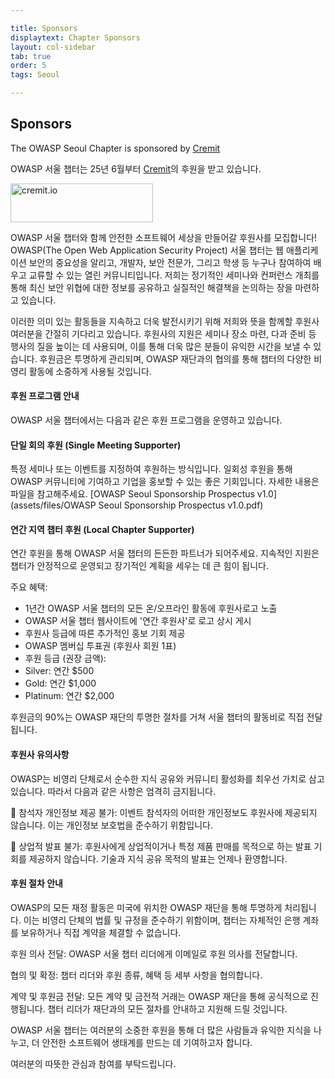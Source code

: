 ```yaml
---

title: Sponsors
displaytext: Chapter Sponsors
layout: col-sidebar
tab: true
order: 5
tags: Seoul

---
```


## Sponsors
The OWASP Seoul Chapter is sponsored by [Cremit](https://cremit.io/)

OWASP 서울 챕터는 25년 6월부터 [Cremit](https://cremit.io/ko)의 후원을 받고 있습니다.

<a href="https://cremit.io/"><img src="assets/images/sponsor-logo-1.png" alt="cremit.io" width="228" height="62" /></a>

OWASP 서울 챕터와 함께 안전한 소프트웨어 세상을 만들어갈 후원사를 모집합니다!
OWASP(The Open Web Application Security Project) 서울 챕터는 웹 애플리케이션 보안의 중요성을 알리고, 개발자, 보안 전문가, 그리고 학생 등 누구나 참여하여 배우고 교류할 수 있는 열린 커뮤니티입니다. 저희는 정기적인 세미나와 컨퍼런스 개최를 통해 최신 보안 위협에 대한 정보를 공유하고 실질적인 해결책을 논의하는 장을 마련하고 있습니다.

이러한 의미 있는 활동들을 지속하고 더욱 발전시키기 위해 저희와 뜻을 함께할 후원사 여러분을 간절히 기다리고 있습니다. 후원사의 지원은 세미나 장소 마련, 다과 준비 등 행사의 질을 높이는 데 사용되며, 이를 통해 더욱 많은 분들이 유익한 시간을 보낼 수 있습니다. 후원금은 투명하게 관리되며, OWASP 재단과의 협의를 통해 챕터의 다양한 비영리 활동에 소중하게 사용될 것입니다.

#### 후원 프로그램 안내
OWASP 서울 챕터에서는 다음과 같은 후원 프로그램을 운영하고 있습니다.

#### 단일 회의 후원 (Single Meeting Supporter)
특정 세미나 또는 이벤트를 지정하여 후원하는 방식입니다. 일회성 후원을 통해 OWASP 커뮤니티에 기여하고 기업을 홍보할 수 있는 좋은 기회입니다. 자세한 내용은 파일을 참고해주세요. [OWASP Seoul Sponsorship Prospectus v1.0](assets/files/OWASP Seoul Sponsorship Prospectus v1.0.pdf)

#### 연간 지역 챕터 후원 (Local Chapter Supporter)
연간 후원을 통해 OWASP 서울 챕터의 든든한 파트너가 되어주세요. 지속적인 지원은 챕터가 안정적으로 운영되고 장기적인 계획을 세우는 데 큰 힘이 됩니다.

주요 혜택:
- 1년간 OWASP 서울 챕터의 모든 온/오프라인 활동에 후원사로고 노출
- OWASP 서울 챕터 웹사이트에 '연간 후원사'로 로고 상시 게시
- 후원사 등급에 따른 추가적인 홍보 기회 제공
- OWASP 멤버십 투표권 (후원사 회원 1표)
- 후원 등급 (권장 금액):
- Silver: 연간 $500
- Gold: 연간 $1,000
- Platinum: 연간 $2,000

후원금의 90%는 OWASP 재단의 투명한 절차를 거쳐 서울 챕터의 활동비로 직접 전달됩니다.

#### 후원사 유의사항
OWASP는 비영리 단체로서 순수한 지식 공유와 커뮤니티 활성화를 최우선 가치로 삼고 있습니다. 따라서 다음과 같은 사항은 엄격히 금지됩니다.

🚫 참석자 개인정보 제공 불가: 이벤트 참석자의 어떠한 개인정보도 후원사에 제공되지 않습니다. 이는 개인정보 보호법을 준수하기 위함입니다.

🚫 상업적 발표 불가: 후원사에게 상업적이거나 특정 제품 판매를 목적으로 하는 발표 기회를 제공하지 않습니다. 기술과 지식 공유 목적의 발표는 언제나 환영합니다.

#### 후원 절차 안내

OWASP의 모든 재정 활동은 미국에 위치한 OWASP 재단을 통해 투명하게 처리됩니다. 이는 비영리 단체의 법률 및 규정을 준수하기 위함이며, 챕터는 자체적인 은행 계좌를 보유하거나 직접 계약을 체결할 수 없습니다.

후원 의사 전달: OWASP 서울 챕터 리더에게 이메일로 후원 의사를 전달합니다.

협의 및 확정: 챕터 리더와 후원 종류, 혜택 등 세부 사항을 협의합니다.

계약 및 후원금 전달: 모든 계약 및 금전적 거래는 OWASP 재단을 통해 공식적으로 진행됩니다. 챕터 리더가 재단과의 모든 절차를 안내하고 지원해 드릴 것입니다.

OWASP 서울 챕터는 여러분의 소중한 후원을 통해 더 많은 사람들과 유익한 지식을 나누고, 더 안전한 소프트웨어 생태계를 만드는 데 기여하고자 합니다. 

여러분의 따뜻한 관심과 참여를 부탁드립니다.
